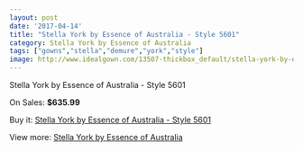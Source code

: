 ```yaml
---
layout: post
date: '2017-04-14'
title: "Stella York by Essence of Australia - Style 5601"
category: Stella York by Essence of Australia
tags: ["gowns","stella","demure","york","style"]
image: http://www.idealgown.com/13507-thickbox_default/stella-york-by-essence-of-australia-style-5601.jpg
---
```

Stella York by Essence of Australia - Style 5601

On Sales: **$635.99**
<a href="https://www.idealgown.com/en/stella-york-by-essence-of-australia/5429-stella-york-by-essence-of-australia-style-5601.html"><amp-img layout="responsive" width="600" height="600" src="//www.idealgown.com/13507-thickbox_default/stella-york-by-essence-of-australia-style-5601.jpg" alt="Stella York by Essence of Australia - Style 5601 0" /></a>
<a href="https://www.idealgown.com/en/stella-york-by-essence-of-australia/5429-stella-york-by-essence-of-australia-style-5601.html"><amp-img layout="responsive" width="600" height="600" src="//www.idealgown.com/13508-thickbox_default/stella-york-by-essence-of-australia-style-5601.jpg" alt="Stella York by Essence of Australia - Style 5601 1" /></a>

Buy it: [Stella York by Essence of Australia - Style 5601](https://www.idealgown.com/en/stella-york-by-essence-of-australia/5429-stella-york-by-essence-of-australia-style-5601.html "Stella York by Essence of Australia - Style 5601")

View more: [Stella York by Essence of Australia](https://www.idealgown.com/en/79-stella-york-by-essence-of-australia "Stella York by Essence of Australia")